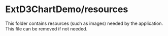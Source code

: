 # ExtD3ChartDemo/resources

This folder contains resources (such as images) needed by the application. This file can
be removed if not needed.
